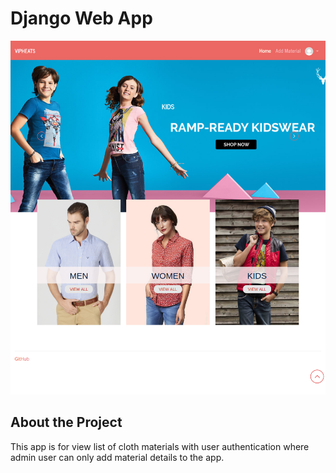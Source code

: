
# Django Web App

<img src="app.png" >

## About the Project

This app is for view list of cloth materials with user authentication where admin user can only add material details to the app.





